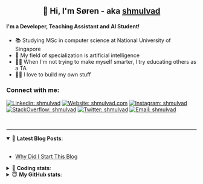 <h2 align="center">
	👋 Hi, I'm Søren - aka <a href="https://shmulvad.com">shmulvad</a>
</h2>

#### I'm a Developer, Teaching Assistant and AI Student!
- 📚 Studying MSc in computer science at National University of Singapore
- 🧠 My field of specialization is artificial intelligence
- 👨‍🏫 When I'm not trying to make myself smarter, I try educating others as a TA
- 👨‍💻 I love to build my own stuff

### Connect with me:

[![Linkedin: shmulvad](https://img.shields.io/badge/shmulvad-blue?style=flat&logo=Linkedin&logoColor=white)][linkedin]
[![Website: shmulvad.com](https://img.shields.io/badge/shmulvad.com-47CCCC?&style=flat&logo=Google-Chrome&logoColor=white)][website]
[![Instagram: shmulvad](https://img.shields.io/badge/-@shmulvad-purple?style=flat&logo=Instagram&logoColor=white)][instagram]
[![StackOverflow: shmulvad](https://img.shields.io/badge/shmulvad-FE7A16?style=flat&logo=stack-overflow&logoColor=white)][stackOverflow]
[![Twitter: shmulvad](https://img.shields.io/badge/@shmulvad-1ca0f1?style=flat&logo=twitter&logoColor=white)][twitter]
[![Email: shmulvad](https://img.shields.io/badge/shmulvad-D14836?style=flat&logo=gmail&logoColor=white)][mail]

<br />

---

<details open>
 <summary>📕 <b>Latest Blog Posts</b>: </summary>

<br>

<!-- BLOG-POST-LIST:START -->
- [Why Did I Start This Blog](https://shmulvad.com/blog/why-did-start-this-blog)
<!-- BLOG-POST-LIST:END -->

</details>

<!-- --- -->

<details>
 <summary>🤖 <b>Coding stats</b>: </summary>

<br>

<!--START_SECTION:waka-->
**I'm a Night 🦉** 

```text
🌞 Morning    69 commits     ██░░░░░░░░░░░░░░░░░░░░░░░   8.5% 
🌆 Daytime    292 commits    █████████░░░░░░░░░░░░░░░░   35.96% 
🌃 Evening    281 commits    ████████░░░░░░░░░░░░░░░░░   34.61% 
🌙 Night      170 commits    █████░░░░░░░░░░░░░░░░░░░░   20.94%

```


📊 **This Week I Spent My Time On** 

```text
💬 Programming Languages: 
Python                   3 hrs 10 mins       █████████░░░░░░░░░░░░░░░░   37.63% 
JavaScript               2 hrs 6 mins        ██████░░░░░░░░░░░░░░░░░░░   25.01% 
Other                    1 hr 12 mins        ███░░░░░░░░░░░░░░░░░░░░░░   14.24% 
HTML                     44 mins             ██░░░░░░░░░░░░░░░░░░░░░░░   8.82% 
Text                     22 mins             █░░░░░░░░░░░░░░░░░░░░░░░░   4.51%

🔥 Editors: 
VS Code                  6 hrs 13 mins       ██████████████████░░░░░░░   73.78% 
Sublime Text             1 hr 9 mins         ███░░░░░░░░░░░░░░░░░░░░░░   13.69% 
Zsh                      1 hr 3 mins         ███░░░░░░░░░░░░░░░░░░░░░░   12.53%

🐱‍💻 Projects: 
src                      5 hrs 11 mins       ███████████████░░░░░░░░░░   61.52% 
validator-gui            57 mins             ██░░░░░░░░░░░░░░░░░░░░░░░   11.29% 
shmulvad.com             49 mins             ██░░░░░░░░░░░░░░░░░░░░░░░   9.74% 
Unknown Project          28 mins             █░░░░░░░░░░░░░░░░░░░░░░░░   5.7% 
Terminal                 14 mins             ░░░░░░░░░░░░░░░░░░░░░░░░░   2.85%

```


 Last Updated on 16/06/2021
<!--END_SECTION:waka-->

</details>

<!-- --- -->

<details>
 <summary>😇 <b>My GitHub stats</b>: </summary>

<br>

<img align="left" alt="shmulvad's Github Stats" src="https://github-readme-stats.vercel.app/api?username=shmulvad&show_icons=true&hide_border=true" />

</details>



[website]: https://shmulvad.com
[twitter]: https://twitter.com/shmulvad
[linkedin]: https://linkedin.com/in/shmulvad
[instagram]: https://instagram.com/shmulvad
[stackOverflow]: https://stackoverflow.com/users/9248793/shmulvad
[mail]: mailto:shmulvad@gmail.com
[github]: https://github.com/shmulvad
